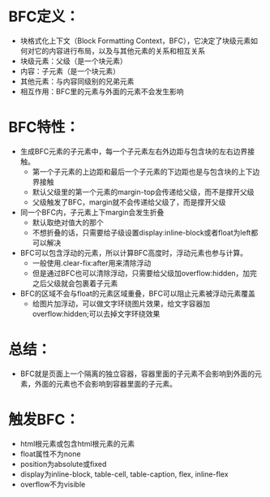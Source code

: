 # BFC定义：
* 块格式化上下文（Block Formatting Context，BFC），它决定了块级元素如何对它的内容进行布局，以及与其他元素的关系和相互关系
* 块级元素：父级（是一个块元素）
* 内容：子元素（是一个块元素）
* 其他元素：与内容同级别的兄弟元素
* 相互作用：BFC里的元素与外面的元素不会发生影响

# BFC特性：
* 生成BFC元素的子元素中，每一个子元素左右外边距与包含块的左右边界接触。
    - 第一个子元素的上边距和最后一个子元素的下边距也是与包含块的上下边界接触
    - 默认父级里的第一个元素的margin-top会传递给父级，而不是撑开父级
    - 父级触发了BFC，margin就不会传递给父级了，而是撑开父级
* 同一个BFC内，子元素上下margin会发生折叠
    - 默认取绝对值大的那个
    - 不想折叠的话，只需要给子级设置display:inline-block或者float为left都可以解决
* BFC可以包含浮动的元素，所以计算BFC高度时，浮动元素也参与计算。
    - 一般使用.clear-fix:after用来清除浮动
    - 但是通过BFC也可以清除浮动，只需要给父级加overflow:hidden，加完之后父级就会包裹着子元素
* BFC的区域不会与float的元素区域重叠，BFC可以阻止元素被浮动元素覆盖
    - 给图片加浮动，可以做文字环绕图片效果，给文字容器加overflow:hidden;可以去掉文字环绕效果

# 总结：
* BFC就是页面上一个隔离的独立容器，容器里面的子元素不会影响到外面的元素，外面的元素也不会影响到容器里面的子元素。

# 触发BFC：
* html根元素或包含html根元素的元素
* float属性不为none
* position为absolute或fixed
* display为inline-block, table-cell, table-caption, flex, inline-flex
* overflow不为visible